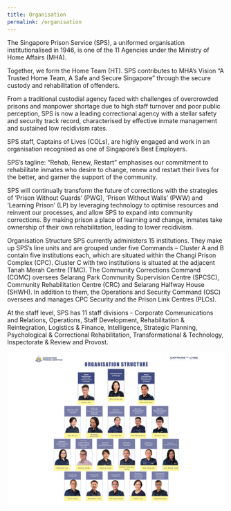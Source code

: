 ```yaml
---
title: Organisation
permalink: /organisation
---
```

The Singapore Prison Service (SPS), a uniformed organisation institutionalised in 1946, is one of the 11 Agencies under the Ministry of Home Affairs (MHA). 

Together, we form the Home Team (HT). SPS contributes to MHA’s Vision “A Trusted Home Team, A Safe and Secure Singapore” through the secure custody and rehabilitation of offenders. 

From a traditional custodial agency faced with challenges of overcrowded prisons and manpower shortage due to high staff turnover and poor public perception, SPS is now a leading correctional agency with a stellar safety and security track record, characterised by effective inmate management and sustained low recidivism rates. 

SPS staff, Captains of Lives (COLs), are highly engaged and work in an organisation recognised as one of Singapore’s Best Employers. 

SPS’s tagline: “Rehab, Renew, Restart” emphasises our commitment to rehabilitate inmates who desire to change, renew and restart their lives for the better, and garner the support of the community. 

SPS will continually transform the future of corrections with the strategies of ‘Prison Without Guards’ (PWG), ‘Prison Without Walls’ (PWW) and ‘Learning Prison’ (LP) by leveraging technology to optimise resources and reinvent our processes, and allow SPS to expand into community corrections. By making prison a place of learning and change, inmates take ownership of their own rehabilitation, leading to lower recidivism. 

Organisation Structure
SPS currently administers 15 institutions. They make up SPS’s line units and are grouped under five Commands – Cluster A and B contain five institutions each, which are situated within the Changi Prison Complex (CPC). Cluster C with two institutions is situated at the adjacent Tanah Merah Centre (TMC). The Community Corrections Command (COMC) oversees Selarang Park Community Supervision Centre (SPCSC), Community Rehabilitation Centre (CRC) and Selarang Halfway House (SHWH). In addition to them, the Operations and Security Command (OSC) oversees and manages CPC Security and the Prison Link Centres (PLCs). 

At the staff level, SPS has 11 staff divisions - Corporate Communications and Relations, Operations, Staff Development, Rehabilitation & Reintegration, Logistics & Finance, Intelligence, Strategic Planning, Psychological & Correctional Rehabilitation, Transformational & Technology, Inspectorate & Review and Provost. 

![Alt text for image on Isomer site](/images/Directorates%202021.jpg)